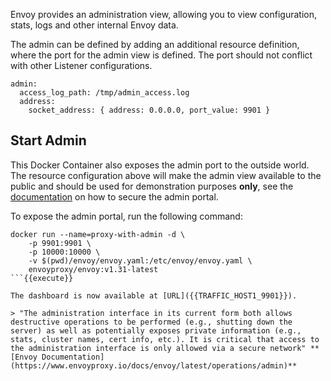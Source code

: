 Envoy provides an administration view, allowing you to view configuration, stats, logs and other internal Envoy data.

The admin can be defined by adding an additional resource definition, where the port for the admin view is defined. The port should not conflict with other Listener configurations.

```
admin:
  access_log_path: /tmp/admin_access.log
  address:
    socket_address: { address: 0.0.0.0, port_value: 9901 }
```

## Start Admin

This Docker Container also exposes the admin port to the outside world. The resource configuration above will make the admin view available to the public and should be used for demonstration purposes **only**, see the [documentation](https://www.envoyproxy.io/docs/envoy/latest/operations/admin) on how to secure the admin portal.

To expose the admin portal, run the following command:

```
docker run --name=proxy-with-admin -d \
    -p 9901:9901 \
    -p 10000:10000 \
    -v $(pwd)/envoy/envoy.yaml:/etc/envoy/envoy.yaml \
    envoyproxy/envoy:v1.31-latest
```{{execute}}

The dashboard is now available at [URL]({{TRAFFIC_HOST1_9901}}). 

> "The administration interface in its current form both allows destructive operations to be performed (e.g., shutting down the server) as well as potentially exposes private information (e.g., stats, cluster names, cert info, etc.). It is critical that access to the administration interface is only allowed via a secure network" **[Envoy Documentation](https://www.envoyproxy.io/docs/envoy/latest/operations/admin)**
